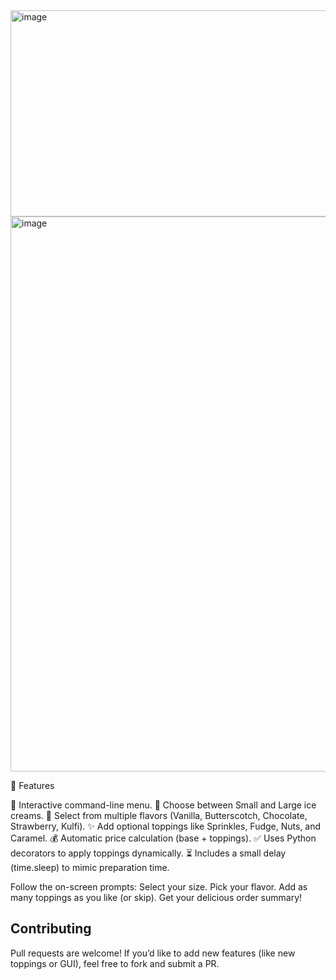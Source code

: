 
<img width="1333" height="330" alt="image" src="https://github.com/user-attachments/assets/80a0b872-ce3f-49f7-b31d-dc75f6620693" />
<img width="766" height="888" alt="image" src="https://github.com/user-attachments/assets/773dd189-12a2-4752-9406-87cf9a1c2477" />

🚀 Features

🎉 Interactive command-line menu.
📏 Choose between Small and Large ice creams.
🌈 Select from multiple flavors (Vanilla, Butterscotch, Chocolate, Strawberry, Kulfi).
✨ Add optional toppings like Sprinkles, Fudge, Nuts, and Caramel.
💰 Automatic price calculation (base + toppings).
✅ Uses Python decorators to apply toppings dynamically.
⏳ Includes a small delay (time.sleep) to mimic preparation time.

Follow the on-screen prompts:
Select your size.
Pick your flavor.
Add as many toppings as you like (or skip).
Get your delicious order summary! 


## **Contributing**
Pull requests are welcome! If you’d like to add new features (like new toppings or GUI), feel free to fork and submit a PR.
